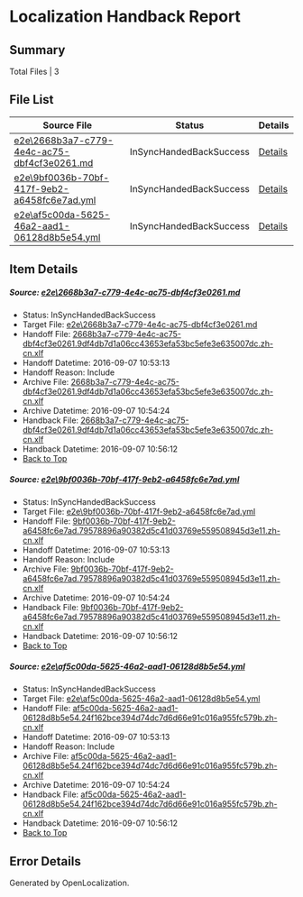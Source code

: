 # <a name='report-top'></a> Localization Handback Report

## Summary
 Total Files | 3

## File List
 Source File | Status | Details 
 ----------- | ------ | ------- 
 [e2e\2668b3a7-c779-4e4c-ac75-dbf4cf3e0261.md](https://github.com/OpenLocalizationTestOrg/ol-test0/blob/406a86e087f8a2428665cea566d8c75faee0f94b/e2e/2668b3a7-c779-4e4c-ac75-dbf4cf3e0261.md) | InSyncHandedBackSuccess | [Details](#d30fec144c1dbf40f5087a6f181ff8b4a0a188eb1)
 [e2e\9bf0036b-70bf-417f-9eb2-a6458fc6e7ad.yml](https://github.com/OpenLocalizationTestOrg/ol-test0/blob/406a86e087f8a2428665cea566d8c75faee0f94b/e2e/9bf0036b-70bf-417f-9eb2-a6458fc6e7ad.yml) | InSyncHandedBackSuccess | [Details](#1cef0d8d1a899f8e6d0e71596012dde2108cc3a62)
 [e2e\af5c00da-5625-46a2-aad1-06128d8b5e54.yml](https://github.com/OpenLocalizationTestOrg/ol-test0/blob/406a86e087f8a2428665cea566d8c75faee0f94b/e2e/af5c00da-5625-46a2-aad1-06128d8b5e54.yml) | InSyncHandedBackSuccess | [Details](#f2462d0e4b003d79b56252ceb94c67b6b36c85f33)

## Item Details
##### <a name='d30fec144c1dbf40f5087a6f181ff8b4a0a188eb1'></a> Source: [e2e\2668b3a7-c779-4e4c-ac75-dbf4cf3e0261.md](https://github.com/OpenLocalizationTestOrg/ol-test0/blob/406a86e087f8a2428665cea566d8c75faee0f94b/e2e/2668b3a7-c779-4e4c-ac75-dbf4cf3e0261.md)
* Status: InSyncHandedBackSuccess
* Target File: [e2e\2668b3a7-c779-4e4c-ac75-dbf4cf3e0261.md](https://github.com/OpenLocalizationTestOrg/ol-test0-zhcn/blob/87e34ea8c7a3992b4e8cb93af4927714f6178d14/e2e/2668b3a7-c779-4e4c-ac75-dbf4cf3e0261.md)
* Handoff File: [2668b3a7-c779-4e4c-ac75-dbf4cf3e0261.9df4db7d1a06cc43653efa53bc5efe3e635007dc.zh-cn.xlf](https://github.com/OpenLocalizationTestOrg/ol-test0-handoff/blob/6bedfbd1aa0d44e5793b9072c2e0933282432f73/ol-handoff/OpenLocalizationTestOrg/ol-test0-zhcn/yuwzho/ht/2668b3a7-c779-4e4c-ac75-dbf4cf3e0261.9df4db7d1a06cc43653efa53bc5efe3e635007dc.zh-cn.xlf)
* Handoff Datetime: 2016-09-07 10:53:13
* Handoff Reason: Include
* Archive File: [2668b3a7-c779-4e4c-ac75-dbf4cf3e0261.9df4db7d1a06cc43653efa53bc5efe3e635007dc.zh-cn.xlf](https://github.com/OpenLocalizationTestOrg/ol-test0-handoff/blob/2226539ae87a8564701bd5ae0aa7affe03223ee8/ol-archive/OpenLocalizationTestOrg/ol-test0-zhcn/yuwzho/ht/2668b3a7-c779-4e4c-ac75-dbf4cf3e0261.9df4db7d1a06cc43653efa53bc5efe3e635007dc.zh-cn.xlf)
* Archive Datetime: 2016-09-07 10:54:24
* Handback File: [2668b3a7-c779-4e4c-ac75-dbf4cf3e0261.9df4db7d1a06cc43653efa53bc5efe3e635007dc.zh-cn.xlf](https://github.com/OpenLocalizationTestOrg/ol-test0-handback/blob/755bd2b689fbaa961d953d42ef222aa3df817d38/ol-handback/OpenLocalizationTestOrg/ol-test0-zhcn/yuwzho/ht/2668b3a7-c779-4e4c-ac75-dbf4cf3e0261.9df4db7d1a06cc43653efa53bc5efe3e635007dc.zh-cn.xlf)
* Handback Datetime: 2016-09-07 10:56:12
* [Back to Top](#report-top)

##### <a name='1cef0d8d1a899f8e6d0e71596012dde2108cc3a62'></a> Source: [e2e\9bf0036b-70bf-417f-9eb2-a6458fc6e7ad.yml](https://github.com/OpenLocalizationTestOrg/ol-test0/blob/406a86e087f8a2428665cea566d8c75faee0f94b/e2e/9bf0036b-70bf-417f-9eb2-a6458fc6e7ad.yml)
* Status: InSyncHandedBackSuccess
* Target File: [e2e\9bf0036b-70bf-417f-9eb2-a6458fc6e7ad.yml](https://github.com/OpenLocalizationTestOrg/ol-test0-zhcn/blob/87e34ea8c7a3992b4e8cb93af4927714f6178d14/e2e/9bf0036b-70bf-417f-9eb2-a6458fc6e7ad.yml)
* Handoff File: [9bf0036b-70bf-417f-9eb2-a6458fc6e7ad.79578896a90382d5c41d03769e559508945d3e11.zh-cn.xlf](https://github.com/OpenLocalizationTestOrg/ol-test0-handoff/blob/6bedfbd1aa0d44e5793b9072c2e0933282432f73/ol-handoff/OpenLocalizationTestOrg/ol-test0-zhcn/yuwzho/ht/9bf0036b-70bf-417f-9eb2-a6458fc6e7ad.79578896a90382d5c41d03769e559508945d3e11.zh-cn.xlf)
* Handoff Datetime: 2016-09-07 10:53:13
* Handoff Reason: Include
* Archive File: [9bf0036b-70bf-417f-9eb2-a6458fc6e7ad.79578896a90382d5c41d03769e559508945d3e11.zh-cn.xlf](https://github.com/OpenLocalizationTestOrg/ol-test0-handoff/blob/2226539ae87a8564701bd5ae0aa7affe03223ee8/ol-archive/OpenLocalizationTestOrg/ol-test0-zhcn/yuwzho/ht/9bf0036b-70bf-417f-9eb2-a6458fc6e7ad.79578896a90382d5c41d03769e559508945d3e11.zh-cn.xlf)
* Archive Datetime: 2016-09-07 10:54:24
* Handback File: [9bf0036b-70bf-417f-9eb2-a6458fc6e7ad.79578896a90382d5c41d03769e559508945d3e11.zh-cn.xlf](https://github.com/OpenLocalizationTestOrg/ol-test0-handback/blob/755bd2b689fbaa961d953d42ef222aa3df817d38/ol-handback/OpenLocalizationTestOrg/ol-test0-zhcn/yuwzho/ht/9bf0036b-70bf-417f-9eb2-a6458fc6e7ad.79578896a90382d5c41d03769e559508945d3e11.zh-cn.xlf)
* Handback Datetime: 2016-09-07 10:56:12
* [Back to Top](#report-top)

##### <a name='f2462d0e4b003d79b56252ceb94c67b6b36c85f33'></a> Source: [e2e\af5c00da-5625-46a2-aad1-06128d8b5e54.yml](https://github.com/OpenLocalizationTestOrg/ol-test0/blob/406a86e087f8a2428665cea566d8c75faee0f94b/e2e/af5c00da-5625-46a2-aad1-06128d8b5e54.yml)
* Status: InSyncHandedBackSuccess
* Target File: [e2e\af5c00da-5625-46a2-aad1-06128d8b5e54.yml](https://github.com/OpenLocalizationTestOrg/ol-test0-zhcn/blob/87e34ea8c7a3992b4e8cb93af4927714f6178d14/e2e/af5c00da-5625-46a2-aad1-06128d8b5e54.yml)
* Handoff File: [af5c00da-5625-46a2-aad1-06128d8b5e54.24f162bce394d74dc7d6d66e91c016a955fc579b.zh-cn.xlf](https://github.com/OpenLocalizationTestOrg/ol-test0-handoff/blob/6bedfbd1aa0d44e5793b9072c2e0933282432f73/ol-handoff/OpenLocalizationTestOrg/ol-test0-zhcn/yuwzho/ht/af5c00da-5625-46a2-aad1-06128d8b5e54.24f162bce394d74dc7d6d66e91c016a955fc579b.zh-cn.xlf)
* Handoff Datetime: 2016-09-07 10:53:13
* Handoff Reason: Include
* Archive File: [af5c00da-5625-46a2-aad1-06128d8b5e54.24f162bce394d74dc7d6d66e91c016a955fc579b.zh-cn.xlf](https://github.com/OpenLocalizationTestOrg/ol-test0-handoff/blob/2226539ae87a8564701bd5ae0aa7affe03223ee8/ol-archive/OpenLocalizationTestOrg/ol-test0-zhcn/yuwzho/ht/af5c00da-5625-46a2-aad1-06128d8b5e54.24f162bce394d74dc7d6d66e91c016a955fc579b.zh-cn.xlf)
* Archive Datetime: 2016-09-07 10:54:24
* Handback File: [af5c00da-5625-46a2-aad1-06128d8b5e54.24f162bce394d74dc7d6d66e91c016a955fc579b.zh-cn.xlf](https://github.com/OpenLocalizationTestOrg/ol-test0-handback/blob/755bd2b689fbaa961d953d42ef222aa3df817d38/ol-handback/OpenLocalizationTestOrg/ol-test0-zhcn/yuwzho/ht/af5c00da-5625-46a2-aad1-06128d8b5e54.24f162bce394d74dc7d6d66e91c016a955fc579b.zh-cn.xlf)
* Handback Datetime: 2016-09-07 10:56:12
* [Back to Top](#report-top)


## Error Details

Generated by OpenLocalization.
